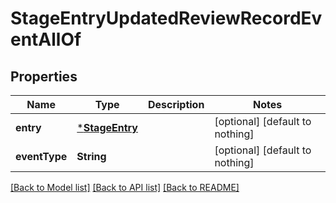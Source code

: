 # StageEntryUpdatedReviewRecordEventAllOf


## Properties
Name | Type | Description | Notes
------------ | ------------- | ------------- | -------------
**entry** | [***StageEntry**](StageEntry.md) |  | [optional] [default to nothing]
**eventType** | **String** |  | [optional] [default to nothing]


[[Back to Model list]](../README.md#models) [[Back to API list]](../README.md#api-endpoints) [[Back to README]](../README.md)


